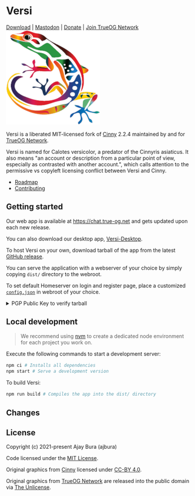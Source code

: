 # Versi
<p>
    <a href="https://github.com/NotAlexNoyle/Versi/releases">Download</a> | 
    <a href="https://mastodon.gamedev.place/@trueog">Mastodon</a> | 
    <a href="https://store.trueog.net">Donate</a> | 
    <a href="https://true-og.net">Join TrueOG Network</a>
    <br>
    <img alt="Versi Logo" src="https://raw.githubusercontent.com/NotAlexNoyle/Versi/dev/assets/versi-logo.png"></a>
</p>

Versi is a liberated MIT-licensed fork of [Cinny](https://github.com/cinnyapp/cinny) 2.2.4 maintained by and for [TrueOG Network](https://true-og.net/).

Versi is named for Calotes versicolor, a predator of the Cinnyris asiaticus. It also means "an account or description from a particular point of view, especially as contrasted with another account.", which calls attention to the permissive vs copyleft licensing conflict between Versi and Cinny.

- [Roadmap](https://true-og.net/todo-list)
- [Contributing](https://true-og.net/TrueOG-Contributor-Guide.pdf)

## Getting started
Our web app is available at https://chat.true-og.net and gets updated upon each new release.

You can also download our desktop app, [Versi-Desktop](https://github.com/NotAlexNoyle/Versi-Desktop).

To host Versi on your own, download tarball of the app from the latest [GitHub release](https://github.com/NotAlexNoyle/Versi/releases/latest).

You can serve the application with a webserver of your choice by simply copying `dist/` directory to the webroot.

To set default Homeserver on login and register page, place a customized [`config.json`](config.json) in webroot of your choice.

<details>
<summary>PGP Public Key to verify tarball</summary>

```
TBA on first release.
```
</details>

## Local development
> We recommend using [nvm](https://github.com/nvm-sh/nvm) to create a dedicated node environment for each project you work on.

Execute the following commands to start a development server:
```sh
npm ci # Installs all dependencies
npm start # Serve a development version
```

To build Versi:
```sh
npm run build # Compiles the app into the dist/ directory
```

## Changes

## License

Copyright (c) 2021-present Ajay Bura (ajbura)

Code licensed under the [MIT License](https://raw.githubusercontent.com/NotAlexNoyle/Versi/dev/LICENSE.md).

Original graphics from [Cinny](https://github.com/cinnyapp/cinny) licensed under [CC-BY 4.0](https://creativecommons.org/licenses/by/4.0/).

Original graphics from [TrueOG Network](https://github.com/true-og/true-og) are released into the public domain via [The Unlicense](https://github.com/true-og/true-og/blob/main/LICENSE).

